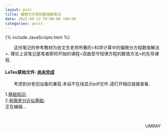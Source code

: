 ```yaml
---
layout: post
title: 偏微分方程的数值解笔记
date: 2022-09-12 T0:00:00 +08:00
categories: posts
---
```


{% include JavaScripts.html %}

&emsp;&emsp;这份笔记的参考教材为张文生老师所著的<科学计算中的偏微分方程数值解法>. 理论上该笔记是笔者即将开始的课程<双曲型守恒律方程的数值方法>的先导课程.  

#### LaTex原始文件: [尚未完成](https://music.163.com/#/playlist?id=7077611946 "听听歌按钮") ####  

&emsp;&emsp;考虑到对老旧设备的兼容,本站不在线显示pdf文件.请打开相应链接查看.  

1.[基础知识](/include/Notes/NSoPDE/1.基础知识.pdf);  
2.[有限差分近似基础](/include/Notes/NSoPDE/2.有限差分近似基础.pdf);  
正在编辑...  

&emsp;&emsp;
<p align="right">UMRAY</p>
